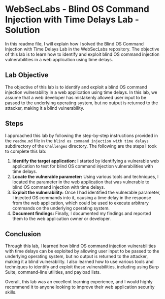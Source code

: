 # WebSecLabs - Blind OS Command Injection with Time Delays Lab - Solution

In this readme file, I will explain how I solved the Blind OS Command Injection with Time Delays Lab in the WebSecLabs repository. The objective of this lab is to learn how to identify and exploit blind OS command injection vulnerabilities in a web application using time delays.

## Lab Objective

The objective of this lab is to identify and exploit a blind OS command injection vulnerability in a web application using time delays. In this lab, we assume that a web developer has mistakenly allowed user input to be passed to the underlying operating system, but no output is returned to the attacker, making it a blind vulnerability.

## Steps

I approached this lab by following the step-by-step instructions provided in the `readme.md` file in the `blind os command injection with time delays` subdirectory of the `Challenges` directory. The following are the steps I took to complete this lab:

1. **Identify the target application:** I started by identifying a vulnerable web application to test for blind OS command injection vulnerabilities with time delays.
2. **Locate the vulnerable parameter:** Using various tools and techniques, I located the parameter in the web application that was vulnerable to blind OS command injection with time delays.
3. **Exploit the vulnerability:** Once I had identified the vulnerable parameter, I injected OS commands into it, causing a time delay in the response from the web application, which could be used to execute arbitrary commands on the underlying operating system.
4. **Document findings:** Finally, I documented my findings and reported them to the web application owner or developer.

## Conclusion

Through this lab, I learned how blind OS command injection vulnerabilities with time delays can be exploited by allowing user input to be passed to the underlying operating system, but no output is returned to the attacker, making it a blind vulnerability. I also learned how to use various tools and techniques to identify and exploit these vulnerabilities, including using Burp Suite, command-line utilities, and payload lists.

Overall, this lab was an excellent learning experience, and I would highly recommend it to anyone looking to improve their web application security skills.
